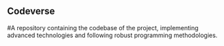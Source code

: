 ## Codeverse
#A repository containing the codebase of the project, implementing advanced technologies and following robust programming methodologies.
 
         
      
 
